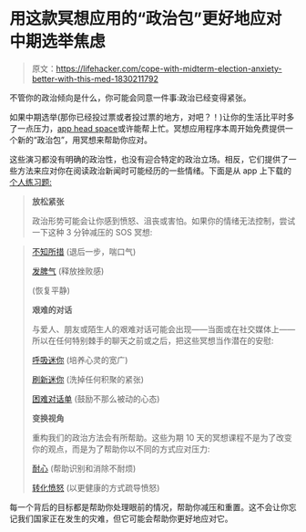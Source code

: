 # 用这款冥想应用的“政治包”更好地应对中期选举焦虑

> 原文：<https://lifehacker.com/cope-with-midterm-election-anxiety-better-with-this-med-1830211792>

不管你的政治倾向是什么，你可能会同意一件事:政治已经变得紧张。



如果中期选举(那你已经投过票或者投过票的地方，对吧？！)让你的生活比平时多了一点压力，[app head space](https://www.headspace.com/register)或许能帮上忙。冥想应用程序本周开始免费提供一个新的“政治包”，用冥想来帮助你应对。

这些演习都没有明确的政治性，也没有迎合特定的政治立场。相反，它们提供了一些方法来应对你在阅读政治新闻时可能经历的一些情绪。下面是从 app 上下载的 [个人练习题:](https://www.headspace.com/blog/2018/10/16/approaching-politics-calm-your-mind-then-take-on-the-world/)

> **放松紧张**
> 
> 政治形势可能会让你感到愤怒、沮丧或害怕。如果你的情绪无法控制，尝试一下这种 3 分钟减压的 SOS 冥想:

> [不知所措](https://hz3h.adj.st/singles/219?adjust_t=cea1bj&adjust_campaign=Politics&adjust_deeplink=headspace%3A%2F%2Fsingles%2F219&adjust_fallback=https%3A%2F%2Fmy.headspace.com%2Fsingles%2F219) (退后一步，喘口气)
> 
> [发脾气](https://hz3h.adj.st/singles/107?adjust_t=cea1bj&adjust_campaign=Politics&adjust_deeplink=headspace%3A%2F%2Fsingles%2F107&adjust_fallback=https%3A%2F%2Fmy.headspace.com%2Fsingles%2F107) (释放挫败感)
> 
> (恢复平静)
> 
> **艰难的对话**
> 
> 与爱人、朋友或陌生人的艰难对话可能会出现——当面或在社交媒体上——所以在任何特别棘手的聊天之前或之后，把这些冥想当作潜在的安慰:
> 
> [呼吸迷你](https://hz3h.adj.st/packs/38?adjust_t=cea1bj&adjust_campaign=Politics&adjust_deeplink=headspace%3A%2F%2Fpacks%2F38&adjust_fallback=https%3A%2F%2Fmy.headspace.com%2Fsingles%2F38) (培养心灵的宽广)
> 
> [刷新迷你](https://hz3h.adj.st/singles/119?adjust_t=cea1bj&adjust_campaign=Politics&adjust_deeplink=headspace%3A%2F%2Fsingles%2F119&adjust_fallback=https%3A%2F%2Fmy.headspace.com%2Fsingles%2F119) (洗掉任何积聚的紧张)
> 
> [困难对话单](https://hz3h.adj.st/singles/99?adjust_t=cea1bj&adjust_campaign=Politics&adjust_deeplink=headspace%3A%2F%2Fsingles%2F99&adjust_fallback=https%3A%2F%2Fmy.headspace.com%2Fsingles%2F99) (鼓励不那么被动的心态)
> 
> **变换视角**
> 
> 重构我们的政治方法会有所帮助。这些为期 10 天的冥想课程不是为了改变你的观点，而是为了帮助你以不同的方式应对压力:
> 
> [耐心](https://hz3h.adj.st/packs/34?adjust_t=cea1bj&adjust_campaign=Politics&adjust_deeplink=headspace%3A%2F%2Fpacks%2F34&adjust_fallback=https%3A%2F%2Fmy.headspace.com%2Fpacks%2F34) (帮助识别和消除不耐烦)
> 
> [转化愤怒](https://hz3h.adj.st/packs/101?adjust_t=cea1bj&adjust_campaign=Politics&adjust_deeplink=headspace%3A%2F%2Fpacks%2F101&adjust_fallback=https%3A%2F%2Fmy.headspace.com%2Fpacks%2F101) (以更健康的方式疏导愤怒)

每一个背后的目标都是帮助你处理眼前的情况，帮助你减压和重置。这不会让你忘记我们国家正在发生的灾难，但它可能会帮助你更好地应对它。